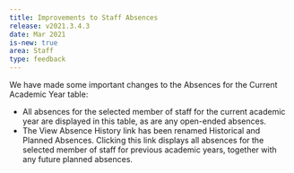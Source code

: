 ```yaml
---
title: Improvements to Staff Absences
release: v2021.3.4.3
date: Mar 2021
is-new: true
area: Staff
type: feedback
---
```


We have made some important changes to the Absences for the Current Academic Year table:

- All absences for the selected member of staff for the current academic year are displayed in this table, as are any open-ended absences.
- The View Absence History link has been renamed Historical and Planned Absences. Clicking this link displays all absences for the selected member of staff for previous academic years, together with any future planned absences.
